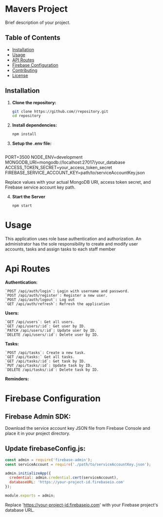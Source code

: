 # Mavers Project

Brief description of your project.

## Table of Contents

- [Installation](#installation)
- [Usage](#usage)
- [API Routes](#api-routes)
- [Firebase Configuration](#firebase-configuration)
- [Contributing](#contributing)
- [License](#license)

## Installation

1. **Clone the repository:**

   ```bash
   git clone https://github.com//repository.git
   cd repository

2. **Install dependencies:**
   ```bash
   npm install

3. **Setup the .env file:**
    ```bash
  PORT=3500
  NODE_ENV=development
  MONGODB_URI=mongodb://localhost:27017/your_database
  ACCESS_TOKEN_SECRET=your_access_token_secret
  FIREBASE_SERVICE_ACCOUNT_KEY=path/to/serviceAccountKey.json

  Replace values with your actual MongoDB URI, access token secret, and Firebase service account key path.

4. **Start the Server**
   ``` bash
   npm start

# Usage
 This application  uses role base authentication and authorization.
 An administrator has the sole responsibility to create and modify user accounts, tasks and assign tasks to each staff member 

# Api Routes

**Authentication:**

    `POST /api/auth/login`: Login with username and password.
    `POST /api/auth/register`: Register a new user.
    `POST /api/auth/logout`: Log out
    `GET /api/auth/refresh`: Refresh the application

**Users:**

    `GET /api/users`: Get all users.
    `GET /api/users/:id`: Get user by ID.
    `PATCH /api/users/:id`: Update user by ID.
    `DELETE /api/users/:id`: Delete user by ID.

**Tasks:**

    `POST /api/tasks`: Create a new task.
    `GET /api/tasks:` Get all tasks.
    `GET /api/tasks/:id`: Get task by ID.
    `PUT /api/tasks/:id`: Update task by ID.
    `DELETE /api/tasks/:id`: Delete task by ID.

**Reminders:**


# Firebase Configuration

## Firebase Admin SDK:

Download the service account key JSON file from Firebase Console and place it in your project directory.

## Update firebaseConfig.js:

```javascript
const admin = require('firebase-admin');
const serviceAccount = require('./path/to/serviceAccountKey.json');

admin.initializeApp({
  credential: admin.credential.cert(serviceAccount),
  databaseURL: 'https://your-project-id.firebaseio.com'
});

module.exports = admin;
```

Replace 'https://your-project-id.firebaseio.com' with your Firebase project's database URL.